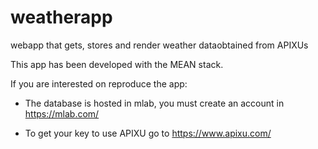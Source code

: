 # weatherapp
webapp that gets, stores and render weather dataobtained from APIXUs

This app has been developed with the MEAN stack.

If you are interested on reproduce the app:

- The database is hosted in mlab, you must create an account in https://mlab.com/

- To get your key to use APIXU go to https://www.apixu.com/
